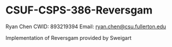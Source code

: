 # CSUF-CSPS-386-Reversgam
Ryan Chen
CWID: 893219394
Email: ryan.chen@csu.fullerton.edu

Implementation of Reversgam provided by Sweigart
